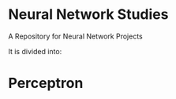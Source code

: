 # Neural Network Studies
A Repository for Neural Network Projects

It is divided into:

# Perceptron  